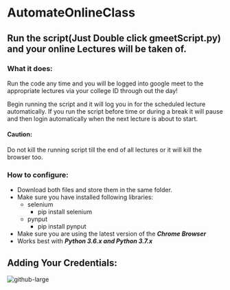 # AutomateOnlineClass

## Run the script(Just Double click gmeetScript.py) and your online Lectures will be taken  of.

### What it does:

Run the code any time and you will be logged into google meet to the appropriate lectures via your college ID through out the day!

Begin running the script and it will log you in for the scheduled lecture automatically.
If you run the script before time or during a break it will pause and then login automatically when the next lecture is about to start.
#### Caution:
Do not kill the running script till the end of all lectures or it will kill the browser too. 

### How to configure:
- Download both files and store them in the same folder.
- Make sure you have installed following libraries:
  - selenium
    - pip install selenium
  - pynput
    - pip install pynput
- Make sure you are using the latest version of the _**Chrome Browser**_
- Works best with _**Python 3.6.x and Python 3.7.x**_

## Adding Your Credentials:
![github-large](PrescriptionDetection/images/home-page.PNG)

